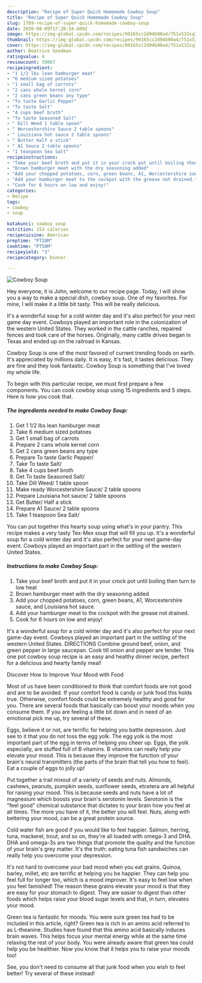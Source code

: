 ```yaml
---
description: "Recipe of Super Quick Homemade Cowboy Soup"
title: "Recipe of Super Quick Homemade Cowboy Soup"
slug: 1769-recipe-of-super-quick-homemade-cowboy-soup
date: 2020-08-09T17:20:54.609Z
image: https://img-global.cpcdn.com/recipes/99165cc2d94b90a4/751x532cq70/cowboy-soup-recipe-main-photo.jpg
thumbnail: https://img-global.cpcdn.com/recipes/99165cc2d94b90a4/751x532cq70/cowboy-soup-recipe-main-photo.jpg
cover: https://img-global.cpcdn.com/recipes/99165cc2d94b90a4/751x532cq70/cowboy-soup-recipe-main-photo.jpg
author: Beatrice Goodman
ratingvalue: 4
reviewcount: 39067
recipeingredient:
- "1 1/2 lbs lean hamburger meat"
- "6 medium sized potatoes"
- "1 small bag of carrots"
- "2 cans whole kernel corn"
- "2 cans green beans any type"
- "To taste Garlic Pepper"
- "To taste Salt"
- "4 cups beef broth"
- "To taste Seasoned Salt"
- " Dill Weed 1 table spoon"
- " Worcestershire Sauce 2 table spoons"
- " Louisiana hot sauce 2 table spoons"
- " Butter Half a stick"
- " A1 Sauce 2 table spoons"
- "1 teaspoon Sea Salt"
recipeinstructions:
- "Take your beef broth and put it in your crock pot until boiling then turn to low heat"
- "Brown hamburger meet with the dry seasoning added"
- "Add your chopped potatoes, corn, green beans, A1, Worcestershire sauce, and Louisiana hot sauce."
- "Add your hamburger meat to the cockpot with the grease not drained."
- "Cook for 6 hours on low and enjoy!"
categories:
- Recipe
tags:
- cowboy
- soup

katakunci: cowboy soup 
nutrition: 153 calories
recipecuisine: American
preptime: "PT28M"
cooktime: "PT58M"
recipeyield: "3"
recipecategory: Dinner

---
```



![Cowboy Soup](https://img-global.cpcdn.com/recipes/99165cc2d94b90a4/751x532cq70/cowboy-soup-recipe-main-photo.jpg)

Hey everyone, it is John, welcome to our recipe page. Today, I will show you a way to make a special dish, cowboy soup. One of my favorites. For mine, I will make it a little bit tasty. This will be really delicious.

It&#39;s a wonderful soup for a cold winter day and it&#39;s also perfect for your next game day event. Cowboys played an important role in the colonization of the western United States. They worked in the cattle ranches, repaired fences and took care of the horses. Originally, many cattle drives began in Texas and ended up on the railroad in Kansas.

Cowboy Soup is one of the most favored of current trending foods on earth. It's appreciated by millions daily. It is easy, it's fast, it tastes delicious. They are fine and they look fantastic. Cowboy Soup is something that I've loved my whole life.


To begin with this particular recipe, we must first prepare a few components. You can cook cowboy soup using 15 ingredients and 5 steps. Here is how you cook that.

<!--inarticleads1-->

##### The ingredients needed to make Cowboy Soup:

1. Get 1 1/2 lbs lean hamburger meat
1. Take 6 medium sized potatoes
1. Get 1 small bag of carrots
1. Prepare 2 cans whole kernel corn
1. Get 2 cans green beans any type
1. Prepare To taste Garlic Pepper/
1. Take To taste Salt/
1. Take 4 cups beef broth
1. Get To taste Seasoned Salt/
1. Take  Dill Weed/ 1 table spoon
1. Make ready  Worcestershire Sauce/ 2 table spoons
1. Prepare  Louisiana hot sauce/ 2 table spoons
1. Get  Butter/ Half a stick
1. Prepare  A1 Sauce/ 2 table spoons
1. Take 1 teaspoon Sea Salt/


You can put together this hearty soup using what&#39;s in your pantry. This recipe makes a very tasty Tex-Mex soup that will fill you up. It&#39;s a wonderful soup for a cold winter day and it&#39;s also perfect for your next game-day event. Cowboys played an important part in the settling of the western United States. 

<!--inarticleads2-->

##### Instructions to make Cowboy Soup:

1. Take your beef broth and put it in your crock pot until boiling then turn to low heat
1. Brown hamburger meet with the dry seasoning added
1. Add your chopped potatoes, corn, green beans, A1, Worcestershire sauce, and Louisiana hot sauce.
1. Add your hamburger meat to the cockpot with the grease not drained.
1. Cook for 6 hours on low and enjoy!


It&#39;s a wonderful soup for a cold winter day and it&#39;s also perfect for your next game-day event. Cowboys played an important part in the settling of the western United States. DIRECTIONS Combine ground beef, onion, and green pepper in large saucepan. Cook till onion and pepper are tender. This one pot cowboy soup recipe is an easy and healthy dinner recipe, perfect for a delicious and hearty family meal! 

Discover How to Improve Your Mood with Food


Most of us have been conditioned to think that comfort foods are not good and are to be avoided. If your comfort food is candy or junk food this holds true. Otherwise, comfort foods could be extremely healthy and good for you. There are several foods that basically can boost your moods when you consume them. If you are feeling a little bit down and in need of an emotional pick me up, try several of these.

Eggs, believe it or not, are terrific for helping you battle depression. Just see to it that you do not toss the egg yolk. The egg yolk is the most important part of the egg in terms of helping you cheer up. Eggs, the yolk especially, are stuffed full of B vitamins. B vitamins can really help you elevate your mood. This is because they improve the function of your brain's neural transmitters (the parts of the brain that tell you how to feel). Eat a couple of eggs to jolly up!

Put together a trail mixout of a variety of seeds and nuts. Almonds, cashews, peanuts, pumpkin seeds, sunflower seeds, etcetera are all helpful for raising your mood. This is because seeds and nuts have a lot of magnesium which boosts your brain's serotonin levels. Serotonin is the "feel good" chemical substance that dictates to your brain how you feel at all times. The more you have of it, the better you will feel. Nuts, along with bettering your mood, can be a great protein source.

Cold water fish are good if you would like to feel happier. Salmon, herring, tuna, mackerel, trout, and so on, they're all loaded with omega-3 and DHA. DHA and omega-3s are two things that promote the quality and the function of your brain's grey matter. It's the truth: eating tuna fish sandwiches can really help you overcome your depression. 

It's not hard to overcome your bad mood when you eat grains. Quinoa, barley, millet, etc are terrific at helping you be happier. They can help you feel full for longer too, which is a mood improver. It's easy to feel low when you feel famished! The reason these grains elevate your mood is that they are easy for your stomach to digest. They are easier to digest than other foods which helps raise your blood sugar levels and that, in turn, elevates your mood.

Green tea is fantastic for moods. You were sure green tea had to be included in this article, right? Green tea is rich in an amino acid referred to as L-theanine. Studies have found that this amino acid basically induces brain waves. This helps focus your mental energy while at the same time relaxing the rest of your body. You were already aware that green tea could help you be healthier. Now you know that it helps you to raise your moods too!

See, you don't need to consume all that junk food when you wish to feel better! Try several of these instead!

